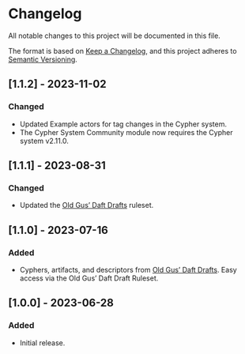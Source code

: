 # Changelog

All notable changes to this project will be documented in this file.

The format is based on [Keep a Changelog](https://keepachangelog.com/en/1.0.0/), and this project adheres to [Semantic Versioning](https://semver.org/spec/v2.0.0.html).

## [1.1.2] - 2023-11-02
### Changed
- Updated Example actors for tag changes in the Cypher system.
- The Cypher System Community module now requires the Cypher system v2.11.0.

## [1.1.1] - 2023-08-31
### Changed
- Updated the [Old Gus’ Daft Drafts](https://callmepartario.github.io/og-csrd/og-dd.html) ruleset.

## [1.1.0] - 2023-07-16
### Added
- Cyphers, artifacts, and descriptors from [Old Gus’ Daft Drafts](https://callmepartario.github.io/og-csrd/og-dd.html). Easy access via the Old Gus’ Daft Draft Ruleset.

## [1.0.0] - 2023-06-28
### Added
- Initial release.
